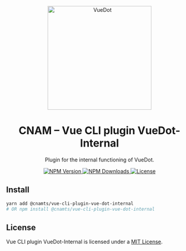 <p align="center">
	<a
		href="https://assurance-maladie-digital.github.io/vue-cli-plugin-vue-dot-internal/"
		target="_blank"
		rel="noopener noreferrer"
	>
		<img
			width="280"
			src="https://firebasestorage.googleapis.com/v0/b/vue-dot.appspot.com/o/vue.js.svg?alt=media&token=8de281bf-97bf-4c1e-a07c-aa859450a7a3"
			alt="VueDot"
		>
	</a>
</p>

<h1 align="center">CNAM – Vue CLI plugin VueDot-Internal</h1>

<p align="center">Plugin for the internal functioning of VueDot.</p>

<p align="center">
	<a href="https://www.npmjs.com/package/@cnamts/vue-cli-plugin-vue-dot-internal">
		<img
			src="https://img.shields.io/npm/v/@cnamts/vue-cli-plugin-vue-dot-internal.svg?style=flat-square"
			alt="NPM Version"
		>
	</a>
	<a href="https://www.npmjs.com/package/@cnamts/vue-cli-plugin-vue-dot-internal">
		<img
			src="https://img.shields.io/npm/dw/@cnamts/vue-cli-plugin-vue-dot-internal.svg?style=flat-square"
			alt="NPM Downloads"
		>
	</a>
	<a
		href="https://github.com/assurance-maladie-digital/vue-cli-plugin-vue-dot-internal/blob/master/LICENSE">
		<img
			src="https://img.shields.io/badge/license-MIT-brightgreen.svg?style=flat-square"
			alt="License"
		>
	</a>
</p>

## Install

```bash
yarn add @cnamts/vue-cli-plugin-vue-dot-internal
# OR npm install @cnamts/vue-cli-plugin-vue-dot-internal
```

## License

Vue CLI plugin VueDot-Internal is licensed under a [MIT  License](./LICENSE).
